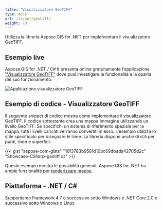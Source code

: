 ```yaml
---
title: "Visualizzatore GeoTIFF"
type: docs
url: /it/net/geotiff/
weight: 70
---
```


Utilizza la libreria Aspose.GIS for .NET per implementare il visualizzatore GeoTIFF.

## **Esempio live**

Aspose.GIS for .NET / C# ti presenta online gratuitamente l'applicazione ["Visualizzatore GeoTIFF"](https://products.aspose.app/gis/viewer/geotiff) dove puoi investigare la funzionalità e la qualità del suo funzionamento.

![Applicazione visualizzatore GeoTIFF](viewer.png)

## **Esempio di codice - Visualizzatore GeoTIFF**

Il seguente snippet di codice mostra come implementare il visualizzatore GeoTIFF. Il codice sottostante crea una mappa immagine utilizzando un livello GeoTIFF. Se specifichi un sistema di riferimento spaziale per la mappa, tutti i livelli caricati verranno convertiti in esso.
L'esempio utilizza lo stile specificato per disegnare le linee. La libreria dispone anche di stili per punti, linee e superfici.

{{< gist "aspose-com-gists" "10f3783b9581d10bc69dbada42705d2c" "Showcase-CSharp-geotiff.cs" >}}

Questo esempio mostra le possibilità generali. Aspose.GIS for .NET ha ampie funzionalità per [renderizzare mappe](https://docs.aspose.com/gis/net/map-rendering/).

## **Piattaforma - .NET / C#**

Supportiamo Framework 4.7 o successivo sotto Windows e .NET Core 2.0 o successivo sotto Windows o Linux
